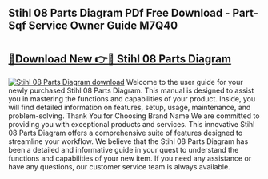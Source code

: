 ## Stihl 08 Parts Diagram PDf Free Download - Part-Sqf Service Owner Guide M7Q40

# <h2><a href="http://dfo6jo.blite.top/?on=Stihl+08+Parts+Diagram">🔗Download New 👉🔴 Stihl 08 Parts Diagram</a></h2>

[![Stihl 08 Parts Diagram download](https://i.imgur.com/lujVjoI.png)](http://dfo6jo.blite.top/?on=Stihl+08+Parts+Diagram)
Welcome to the user guide for your newly purchased Stihl 08 Parts Diagram. This manual is designed to assist you in mastering the functions and capabilities of your product. Inside, you will find detailed information on features, setup, usage, maintenance, and problem-solving. Thank You for Choosing Brand Name We are committed to providing you with exceptional products and services. This innovative Stihl 08 Parts Diagram offers a comprehensive suite of features designed to streamline your workflow. We believe that the Stihl 08 Parts Diagram has been a detailed and informative guide in your quest to understand the functions and capabilities of your new item. If you need any assistance or have any questions, our customer service team is always available.
